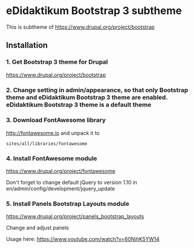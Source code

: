 # eDidaktikum Bootstrap 3 subtheme

This is subtheme of https://www.drupal.org/project/bootstrap

## Installation
 

### 1. Get Bootstrap 3 theme for Drupal 
https://www.drupal.org/project/bootstrap

### 2. Change setting in admin/appearance, so that only Bootstrap theme and eDidaktikum Bootstrap 3 theme are enabled. eDidaktikum Bootstrap 3 theme is a default theme

### 3. Download FontAwesome library 

http://fontawesome.io and unpack it to 

`sites/all/libraries/fontawesome`

### 4. Install FontAwesome module 

https://www.drupal.org/project/fontawesome

Don't forget to change default jQuery to version 1.10 in en/admin/config/development/jquery_update

### 5. Install Panels Bootstrap Layouts module

https://www.drupal.org/project/panels_bootstrap_layouts

Change and adjust panels

Usage here: https://www.youtube.com/watch?v=60NjhK5YW14

